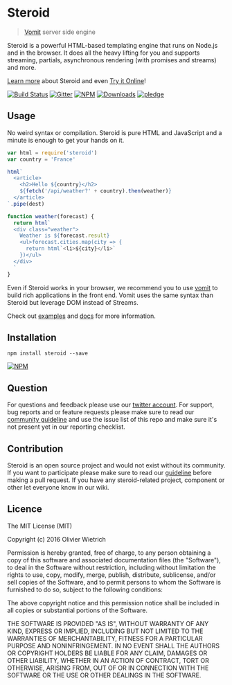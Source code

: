 # Steroid

  > [Vomit](http://github.com/bredele/vomit) server side engine

Steroid is a powerful HTML-based templating engine that runs on Node.js and in the browser. It does all the heavy lifting for you and supports streaming, partials, asynchronous rendering (with promises and streams) and more.

[Learn more](https://github.com/bredele/steroid/tree/master/docs) about Steroid and even [Try it Online](http://requirebin.com/?gist=bredele/cf00e520874e30a7b628787ebdad290f)!

[![Build Status](https://travis-ci.org/bredele/steroid.svg?branch=master)](https://travis-ci.org/bredele/steroid)
[![Gitter](https://badges.gitter.im/Join%20Chat.svg?style=flat-square)](https://gitter.im/vomitjs/Lobby)
[![NPM](https://img.shields.io/npm/v/steroid.svg?style=flat-square)](https://www.npmjs.com/package/steroid)
[![Downloads](https://img.shields.io/npm/dm/steroid.svg?style=flat-square)](http://npm-stat.com/charts.html?package=steroid)
[![pledge](https://bredele.github.io/contributing-guide/community-pledge.svg)](https://github.com/bredele/contributing-guide/blob/master/community.md)



## Usage

No weird syntax or compilation. Steroid is pure HTML and JavaScript and a minute is enough to get your hands on it.

```javascript
var html = require('steroid')
var country = 'France'

html`
  <article>
    <h2>Hello ${country}</h2>
    ${fetch('/api/weather?' + country).then(weather)}
  </article>
`.pipe(dest)

function weather(forecast) {
  return html`
  <div class="weather">
    Weather is ${forecast.result}
    <ul>forecast.cities.map(city => {
      return html`<li>${city}</li>`
    })</ul>
  </div>
  `
}
```

Even if Steroid works in your browser, we recommend you to use [vomit](http://github.com/bredele/vomit) to build rich applications in the front end. Vomit uses the same syntax than Steroid but leverage DOM instead of Streams.

Check out [examples](https://github.com/bredele/steroid/tree/master/examples) and [docs](https://github.com/bredele/steroid/tree/master/docs) for more information.

## Installation

```shell
npm install steroid --save
```

[![NPM](https://nodei.co/npm/steroid.png)](https://nodei.co/npm/steroid/)

## Question

For questions and feedback please use our [twitter account](https://twitter.com/bredeleca). For support, bug reports and or feature requests please make sure to read our
<a href="https://github.com/bredele/contributing-guide/blob/master/community.md" target="_blank">community guideline</a> and use the issue list of this repo and make sure it's not present yet in our reporting checklist.

## Contribution

Steroid is an open source project and would not exist without its community. If you want to participate please make sure to read our <a href="https://github.com/bredele/contributing-guide/blob/master/community.md" target="_blank">guideline</a> before making a pull request. If you have any steroid-related project, component or other let everyone know in our wiki.


## Licence

The MIT License (MIT)

Copyright (c) 2016 Olivier Wietrich

Permission is hereby granted, free of charge, to any person obtaining a copy
of this software and associated documentation files (the "Software"), to deal
in the Software without restriction, including without limitation the rights
to use, copy, modify, merge, publish, distribute, sublicense, and/or sell
copies of the Software, and to permit persons to whom the Software is
furnished to do so, subject to the following conditions:

The above copyright notice and this permission notice shall be included in all
copies or substantial portions of the Software.

THE SOFTWARE IS PROVIDED "AS IS", WITHOUT WARRANTY OF ANY KIND, EXPRESS OR
IMPLIED, INCLUDING BUT NOT LIMITED TO THE WARRANTIES OF MERCHANTABILITY,
FITNESS FOR A PARTICULAR PURPOSE AND NONINFRINGEMENT. IN NO EVENT SHALL THE
AUTHORS OR COPYRIGHT HOLDERS BE LIABLE FOR ANY CLAIM, DAMAGES OR OTHER
LIABILITY, WHETHER IN AN ACTION OF CONTRACT, TORT OR OTHERWISE, ARISING FROM,
OUT OF OR IN CONNECTION WITH THE SOFTWARE OR THE USE OR OTHER DEALINGS IN THE
SOFTWARE.
